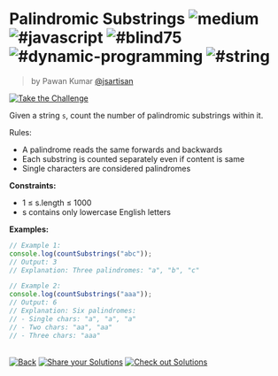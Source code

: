 <!--info-header-start--><h1>Palindromic Substrings <img src="https://img.shields.io/badge/-medium-d9901a" alt="medium"/> <img src="https://img.shields.io/badge/-%23javascript-999" alt="#javascript"/> <img src="https://img.shields.io/badge/-%23blind75-999" alt="#blind75"/> <img src="https://img.shields.io/badge/-%23dynamic--programming-999" alt="#dynamic-programming"/> <img src="https://img.shields.io/badge/-%23string-999" alt="#string"/></h1><blockquote><p>by Pawan Kumar <a href="https://github.com/jsartisan" target="_blank">@jsartisan</a></p></blockquote><p><a href="https://frontend-challenges.com/challenges/291-palindromic-substrings" target="_blank"><img src="https://img.shields.io/badge/-Take%20the%20Challenge-0d99ff?logo=javascript&logoColor=white" alt="Take the Challenge"/></a> </p><!--info-header-end-->

Given a string `s`, count the number of palindromic substrings within it.

Rules:
- A palindrome reads the same forwards and backwards
- Each substring is counted separately even if content is same
- Single characters are considered palindromes

**Constraints:**
- 1 ≤ s.length ≤ 1000
- s contains only lowercase English letters

**Examples:**
```typescript
// Example 1:
console.log(countSubstrings("abc"));
// Output: 3
// Explanation: Three palindromes: "a", "b", "c"

// Example 2:
console.log(countSubstrings("aaa"));
// Output: 6
// Explanation: Six palindromes:
// - Single chars: "a", "a", "a"
// - Two chars: "aa", "aa"
// - Three chars: "aaa"
```


<!--info-footer-start--><br><a href="../../README.md" target="_blank"><img src="https://img.shields.io/badge/-Back-grey" alt="Back"/></a> <a href="https://github.com/jsartisan/frontend-challenges/issues/new?template=answer.md&labels=answer,291,undefined&title=291%20-%20Palindromic%20Substrings%20-%20undefined&body=" target="_blank"><img src="https://img.shields.io/badge/-Share%20your%20Solutions-teal" alt="Share your Solutions"/></a> <a href="https://github.com/jsartisan/frontend-challenges/issues?q=label%3A291+label%3Aanswer+sort%3Areactions-%2B1-desc" target="_blank"><img src="https://img.shields.io/badge/-Check%20out%20Solutions-de5a77?logo=awesome-lists&logoColor=white" alt="Check out Solutions"/></a> <!--info-footer-end-->